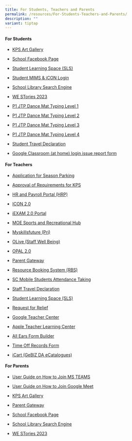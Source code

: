 ```yaml
---
title: For Students, Teachers and Parents
permalink: /resources/For-Students-Teachers-and-Parents/
description: ""
variant: tiptap
---
```

<h4><strong>For Students</strong></h4>
<ul>
<li>
<p><a href="https://sites.google.com/view/kpsartgallery2021/home" rel="noopener noreferrer nofollow" target="_blank">KPS Art Gallery</a>
</p>
</li>
<li>
<p><a href="https://www.facebook.com/KranjiPrimarySchool.Official" rel="noopener noreferrer nofollow" target="_blank">School Facebook Page</a>
</p>
</li>
<li>
<p><a href="https://vle.learning.moe.edu.sg/login" rel="noopener noreferrer nofollow" target="_blank">Student Learning Space (SLS)</a>
</p>
</li>
<li>
<p><a href="https://idp.mims.moe.gov.sg/" rel="noopener noreferrer nofollow" target="_blank">Student MIMS &amp; iCON Login</a>
</p>
</li>
<li>
<p><a href="https://schoolibrary.moe.edu.sg/kranjipri/cgi-bin/spydus.exe/MSGTRN/WPAC/HOME" rel="noopener noreferrer nofollow" target="_blank">School Library Search Engine</a>
</p>
</li>
<li>
<p><a href="https://online.fliphtml5.com/obrr/qkde/#p=1" rel="noopener noreferrer nofollow" target="_blank">WE STories 2023</a>
</p>
</li>
<li>
<p><a href="https://toybox.tools.bbc.co.uk/activities/id/activity-dance-mat-typing/exitGameUrl/http%3A%2F%2Fwww.bbc.co.uk%2Fguides%2Fz3c6tfr" rel="noopener noreferrer nofollow" target="_blank">P1 JTP Dance Mat Typing Level 1</a>
</p>
</li>
<li>
<p><a href="https://toybox.tools.bbc.co.uk/activities/id/activity-dance-mat-typing-level2/exitGameUrl/http%3A%2F%2Fwww.bbc.co.uk%2Fguides%2Fz3c6tfr" rel="noopener noreferrer nofollow" target="_blank">P1 JTP Dance Mat Typing Level 2</a>
</p>
</li>
<li>
<p><a href="https://toybox.tools.bbc.co.uk/activities/id/activity-dance-mat-typing-level3/exitGameUrl/http%3A%2F%2Fwww.bbc.co.uk%2Fguides%2Fz3c6tfr" rel="noopener noreferrer nofollow" target="_blank">P1 JTP Dance Mat Typing Level 3</a>
</p>
</li>
<li>
<p><a href="https://toybox.tools.bbc.co.uk/activities/id/activity-dance-mat-typing-level4/exitGameUrl/http%3A%2F%2Fwww.bbc.co.uk%2Fguides%2Fz3c6tfr" rel="noopener noreferrer nofollow" target="_blank">P1 JTP Dance Mat Typing Level 4</a>
</p>
</li>
<li>
<p><a href="https://form.gov.sg/6348b384168a250012344bb7" rel="noopener noreferrer nofollow" target="_blank">Student Travel Declaration</a>
</p>
</li>
<li>
<p><a href="https://form.gov.sg/677c8153103c8249e2bc7e1c" rel="noopener noreferrer nofollow" target="_blank">Google Classroom (at home) login issue report form</a>
</p>
</li>
</ul>
<h4><strong>For Teachers</strong></h4>
<ul>
<li>
<p><a href="https://form.gov.sg/63ad1a645b04ae0011a5c075" rel="noopener noreferrer nofollow" target="_blank">Application for Season Parking</a>
</p>
</li>
<li>
<p><a href="https://form.gov.sg/63abb30ebf597600125e5f79" rel="noopener noreferrer nofollow" target="_blank">Approval of Requirements for KPS</a>
</p>
</li>
<li>
<p><a href="https://www.hrp.gov.sg/hrp/#/" rel="noopener noreferrer nofollow" target="_blank">HR and Payroll Portal (HRP)</a>
</p>
</li>
<li>
<p><a href="https://workspace.google.com/dashboard" rel="noopener noreferrer nofollow" target="_blank">ICON 2.0</a>
</p>
</li>
<li>
<p><a href="https://iexams.seab.gov.sg/sso/login?service=https%3A%2F%2Fiexams.seab.gov.sg%2Fsso%2Foauth2.0%2FcallbackAuthorize%3Fclient_id%3Diexams2-prod%26redirect_uri%3Dhttps%253A%252F%252Fiexams.seab.gov.sg%252Fiexams2%252Flogin%252Foauth2%252Fcode%252Fiexams2-prod%26response_type%3Dcode%26client_name%3DCasOAuthClient" rel="noopener noreferrer nofollow" target="_blank">iEXAM 2.0 Portal</a>
</p>
</li>
<li>
<p><a href="https://www.mesrc.net/" rel="noopener noreferrer nofollow" target="_blank">MOE Sports and Recreational Hub</a>
</p>
</li>
<li>
<p><a href="https://www.myskillsfuture.gov.sg/content/student/en/primary.html" rel="noopener noreferrer nofollow" target="_blank">Myskillsfuture (Pri)</a>
</p>
</li>
<li>
<p><a href="https://academyofsingaporeteachers.moe.edu.sg/olive#:~:text=OLive%20is%20an%20integrated%20approach,%2C%20work%2C%20community%20and%20environment." rel="noopener noreferrer nofollow" target="_blank">OLive (Staff Well Being)</a>
</p>
</li>
<li>
<p><a href="https://idm.opal2.moe.edu.sg/account/login?returnUrl=%2Fconnect%2Fauthorize%2Fcallback%3Fresponse_type%3Dcode%26client_id%3DOpal2WebApp%26state%3Dr0sVrgZFQ5dCCSjPtZdQkWDiJJmjoZHkZVQ74CsvgWcSL%26redirect_uri%3Dhttps%253A%252F%252Fwww.opal2.moe.edu.sg%252Fapp%252Findex.html%26scope%3Droles%2520profile%2520cxprofile%2520openid%2520cxDomainInternalApi%26code_challenge%3DcxpPFWqiM2tOpT60g68QX_losyul9baYxjL_7OmLpsI%26code_challenge_method%3DS256%26nonce%3Dr0sVrgZFQ5dCCSjPtZdQkWDiJJmjoZHkZVQ74CsvgWcSL" rel="noopener noreferrer nofollow" target="_blank">OPAL 2.0</a>
</p>
</li>
<li>
<p><a href="https://pg.moe.edu.sg/#home" rel="noopener noreferrer nofollow" target="_blank">Parent Gateway</a>
</p>
</li>
<li>
<p><a href="https://rbs.avero-tech.com/" rel="noopener noreferrer nofollow" target="_blank">Resource Booking System (RBS)</a>
</p>
</li>
<li>
<p><a href="https://scmobile.moe.edu.sg/login" rel="noopener noreferrer nofollow" target="_blank">SC Mobile Students Attendance Taking</a>
</p>
</li>
<li>
<p><a href="https://form.gov.sg/6347d978eae00c0012c06449" rel="noopener noreferrer nofollow" target="_blank">Staff Travel Declaration</a>
</p>
</li>
<li>
<p><a href="https://vle.learning.moe.edu.sg/login" rel="noopener noreferrer nofollow" target="_blank">Student Learning Space (SLS)</a>
</p>
</li>
<li>
<p><a href="https://forms.gle/biyGGha8LYVGDvTD7" rel="noopener noreferrer nofollow" target="_blank">Request for Relief</a>
</p>
</li>
<li>
<p><a href="https://edu.google.com/for-educators/overview/?modal_active=none" rel="noopener noreferrer nofollow" target="_blank">Google Teacher Center</a>
</p>
</li>
<li>
<p><a href="https://education.apple.com/#/home/resources" rel="noopener noreferrer nofollow" target="_blank">Apple Teacher Learning Center</a>
</p>
</li>
<li>
<p><a href="https://forms.moe.edu.sg" rel="noopener noreferrer nofollow" target="_blank">All Ears Form Builder</a>
</p>
</li>
<li>
<p><a href="https://form.gov.sg/5d1b158dd46125001149ce6c" rel="noopener nofollow" target="_blank">Time Off Records Form</a>
</p>
</li>
<li>
<p><a href="https://intranet.moe.gov.sg/moeprocurement/Pages/iCart.aspx" rel="noopener nofollow" target="_blank">iCart (GeBIZ DA eCatalogues)</a>
</p>
</li>
</ul>
<h4><strong>For Parents</strong></h4>
<ul>
<li>
<p><a href="/files/For Parents/MS_Teams_KPS_final.pdf" rel="noopener nofollow" target="_blank">User Guide on How to Join MS TEAMS</a>
</p>
</li>
<li>
<p><a href="/files/For Parents/Google_Meet_KPS_final.pdf" rel="noopener nofollow" target="_blank">User Guide on How to Join Google Meet</a>
</p>
</li>
<li>
<p><a href="https://sites.google.com/view/kpsartgallery2021/home" rel="noopener noreferrer nofollow" target="_blank">KPS Art Gallery</a>
</p>
</li>
<li>
<p><a href="https://pg.moe.edu.sg/#home" rel="noopener noreferrer nofollow" target="_blank">Parent Gateway</a>
</p>
</li>
<li>
<p><a href="https://www.facebook.com/KranjiPrimarySchool.Official" rel="noopener noreferrer nofollow" target="_blank">School Facebook Page</a>
</p>
</li>
<li>
<p><a href="https://schoolibrary.moe.edu.sg/kranjipri/cgi-bin/spydus.exe/MSGTRN/WPAC/HOME" rel="noopener noreferrer nofollow" target="_blank">School Library Search Engine</a>
</p>
</li>
<li>
<p><a href="https://online.fliphtml5.com/obrr/qkde/#p=1" rel="noopener noreferrer nofollow" target="_blank">WE STories 2023</a>
</p>
</li>
</ul>
<p></p>